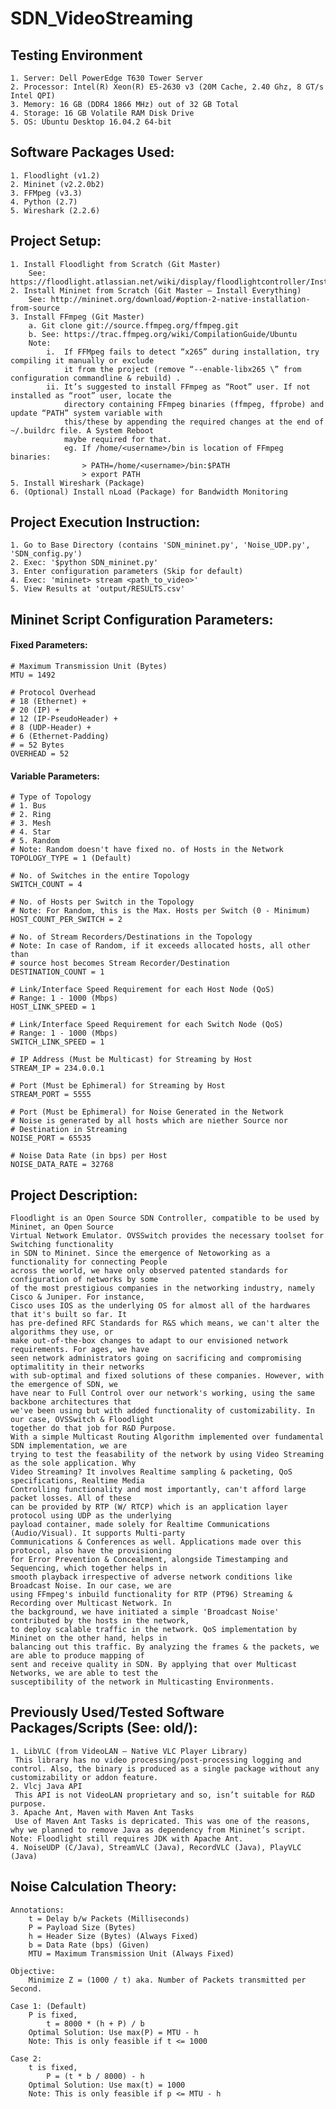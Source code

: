 # SDN_VideoStreaming

## Testing Environment

	1. Server: Dell PowerEdge T630 Tower Server
	2. Processor: Intel(R) Xeon(R) E5-2630 v3 (20M Cache, 2.40 Ghz, 8 GT/s Intel QPI)
	3. Memory: 16 GB (DDR4 1866 MHz) out of 32 GB Total 
	4. Storage: 16 GB Volatile RAM Disk Drive
	5. OS: Ubuntu Desktop 16.04.2 64-bit

## Software Packages Used:

	1. Floodlight (v1.2)
	2. Mininet (v2.2.0b2)
	3. FFMpeg (v3.3)
	4. Python (2.7)
	5. Wireshark (2.2.6)

## Project Setup:

	1. Install Floodlight from Scratch (Git Master)
		See: https://floodlight.atlassian.net/wiki/display/floodlightcontroller/Installation+Guide
	2. Install Mininet from Scratch (Git Master – Install Everything)
		See: http://mininet.org/download/#option-2-native-installation-from-source
	3. Install FFmpeg (Git Master)
		a. Git clone git://source.ffmpeg.org/ffmpeg.git
		b. See: https://trac.ffmpeg.org/wiki/CompilationGuide/Ubuntu
		Note: 
			i.	If FFMpeg fails to detect “x265” during installation, try compiling it manually or exclude
				it from the project (remove “--enable-libx265 \” from configuration commandline & rebuild) .
			ii.	It’s suggested to install FFmpeg as “Root” user. If not installed as “root” user, locate the
				directory containing FFmpeg binaries (ffmpeg, ffprobe) and update “PATH” system variable with
				this/these by appending the required changes at the end of ~/.buildrc file. A System Reboot
				maybe required for that.
				eg. If /home/<username>/bin is location of FFmpeg binaries:
					> PATH=/home/<username>/bin:$PATH
					> export PATH
	5. Install Wireshark (Package)
	6. (Optional) Install nLoad (Package) for Bandwidth Monitoring

## Project Execution Instruction:

	1. Go to Base Directory (contains 'SDN_mininet.py', 'Noise_UDP.py', 'SDN_config.py')
	2. Exec: '$python SDN_mininet.py'
	3. Enter configuration parameters (Skip for default)
	4. Exec: 'mininet> stream <path_to_video>'
	5. View Results at 'output/RESULTS.csv'

## Mininet Script Configuration Parameters:

#### Fixed Parameters:
  
	# Maximum Transmission Unit (Bytes)
	MTU = 1492

	# Protocol Overhead
	# 18 (Ethernet) +
	# 20 (IP) +
	# 12 (IP-PseudoHeader) +
	# 8 (UDP-Header) +
	# 6 (Ethernet-Padding)
	# = 52 Bytes
	OVERHEAD = 52

#### Variable Parameters:

	# Type of Topology
	# 1. Bus
	# 2. Ring
	# 3. Mesh
	# 4. Star
	# 5. Random
	# Note: Random doesn't have fixed no. of Hosts in the Network
	TOPOLOGY_TYPE = 1 (Default)

	# No. of Switches in the entire Topology
	SWITCH_COUNT = 4

	# No. of Hosts per Switch in the Topology
	# Note: For Random, this is the Max. Hosts per Switch (0 - Minimum)
	HOST_COUNT_PER_SWITCH = 2

	# No. of Stream Recorders/Destinations in the Topology
	# Note: In case of Random, if it exceeds allocated hosts, all other than
	# source host becomes Stream Recorder/Destination
	DESTINATION_COUNT = 1

	# Link/Interface Speed Requirement for each Host Node (QoS)
	# Range: 1 - 1000 (Mbps)
	HOST_LINK_SPEED = 1

	# Link/Interface Speed Requirement for each Switch Node (QoS)
	# Range: 1 - 1000 (Mbps)
	SWITCH_LINK_SPEED = 1

	# IP Address (Must be Multicast) for Streaming by Host
	STREAM_IP = 234.0.0.1

	# Port (Must be Ephimeral) for Streaming by Host
	STREAM_PORT = 5555

	# Port (Must be Ephimeral) for Noise Generated in the Network
	# Noise is generated by all hosts which are niether Source nor
	# Destination in Streaming
	NOISE_PORT = 65535

	# Noise Data Rate (in bps) per Host
	NOISE_DATA_RATE = 32768

## Project Description:

	Floodlight is an Open Source SDN Controller, compatible to be used by Mininet, an Open Source 
	Virtual Network Emulator. OVSSwitch provides the necessary toolset for Switching functionality 
	in SDN to Mininet. Since the emergence of Netoworking as a functionality for connecting People 
	across the world, we have only observed patented standards for configuration of networks by some 
	of the most prestigious companies in the networking industry, namely Cisco & Juniper. For instance, 
	Cisco uses IOS as the underlying OS for almost all of the hardwares that it's built so far. It 
	has pre-defined RFC Standards for R&S which means, we can't alter the algorithms they use, or 
	make out-of-the-box changes to adapt to our envisioned network requirements. For ages, we have 
	seen network administrators going on sacrificing and compromising optimalitity in their networks 
	with sub-optimal and fixed solutions of these companies. However, with the emergence of SDN, we 
	have near to Full Control over our network's working, using the same backbone architectures that 
	we've been using but with added functionality of customizability. In our case, OVSSwitch & Floodlight 
	together do that job for R&D Purpose. 
	With a simple Multicast Routing Algorithm implemented over fundamental SDN implementation, we are 
	trying to test the feasability of the network by using Video Streaming as the sole application. Why 
	Video Streaming? It involves Realtime sampling & packeting, QoS specifications, Realtime Media 
	Controlling functionality and most importantly, can't afford large packet losses. All of these
	can be provided by RTP (W/ RTCP) which is an application layer protocol using UDP as the underlying 
	payload container, made solely for Realtime Communications (Audio/Visual). It supports Multi-party 
	Communications & Conferences as well. Applications made over this protocol, also have the provisioning 
	for Error Prevention & Concealment, alongside Timestamping and Sequencing, which together helps in 
	smooth playback irrespective of adverse network conditions like Broadcast Noise. In our case, we are 
	using FFmpeg's inbuild functionality for RTP (PT96) Streaming & Recording over Multicast Network. In 
	the background, we have initiated a simple 'Broadcast Noise' contributed by the hosts in the network, 
	to deploy scalable traffic in the network. QoS implementation by Mininet on the other hand, helps in 
	balancing out this traffic. By analyzing the frames & the packets, we are able to produce mapping of 
	sent and receive quality in SDN. By applying that over Multicast Networks, we are able to test the 
	susceptibility of the network in Multicasting Environments.

## Previously Used/Tested Software Packages/Scripts (See: old/):

	1. LibVLC (from VideoLAN – Native VLC Player Library)
	 This library has no video processing/post-processing logging and control. Also, the binary is produced as a single package without any customizability or addon feature.
	2. Vlcj Java API
	 This API is not VideoLAN proprietary and so, isn’t suitable for R&D purpose.
	3. Apache Ant, Maven with Maven Ant Tasks
	 Use of Maven Ant Tasks is depricated. This was one of the reasons, why we planned to remove Java as dependency from Mininet’s script. Note: Floodlight still requires JDK with Apache Ant.
	4. NoiseUDP (C/Java), StreamVLC (Java), RecordVLC (Java), PlayVLC (Java)

## Noise Calculation Theory:

	Annotations:
		t = Delay b/w Packets (Milliseconds)
		P = Payload Size (Bytes)
		h = Header Size (Bytes) (Always Fixed)
		b = Data Rate (bps) (Given)
		MTU = Maximum Transmission Unit (Always Fixed)
	
	Objective:
		Minimize Z = (1000 / t) aka. Number of Packets transmitted per Second.
	
	Case 1: (Default)
		P is fixed,
			t = 8000 * (h + P) / b
		Optimal Solution: Use max(P) = MTU - h
		Note: This is only feasible if t <= 1000
	
	Case 2:
		t is fixed,
			P = (t * b / 8000) - h
		Optimal Solution: Use max(t) = 1000
		Note: This is only feasible if p <= MTU - h
